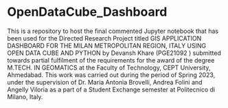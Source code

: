 # OpenDataCube_Dashboard
This is a repository to host the final commented Jupyter notebook that has been used for the Directed Research Project titled GIS APPLICATION DASHBOARD FOR THE MILAN METROPOLITAN REGION, ITALY USING OPEN DATA CUBE AND PYTHON by Devansh Khare (PGE21092 ) submitted towards partial fulfilment of the requirements for the award of the degree M.TECH. IN GEOMATICS at the Faculty of Technology, CEPT University, Ahmedabad. This work was carried out during the period of Spring 2023, under the supervision of Dr. Maria Antonia Brovelli, Andrea Folini and Angelly Viloria as a part of a Student Exchange semester at Politecnico di Milano, Italy.
